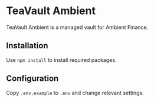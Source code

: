 # TeaVault Ambient

TeaVault Ambient is a managed vault for Ambient Finance.

## Installation

Use `npm install` to install required packages.

## Configuration

Copy `.env.example` to `.env` and change relevant settings.
